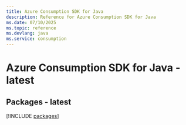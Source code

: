 ```yaml
---
title: Azure Consumption SDK for Java
description: Reference for Azure Consumption SDK for Java
ms.date: 07/10/2025
ms.topic: reference
ms.devlang: java
ms.service: consumption
---
```

# Azure Consumption SDK for Java - latest
## Packages - latest
[!INCLUDE [packages](consumption-index.md)]